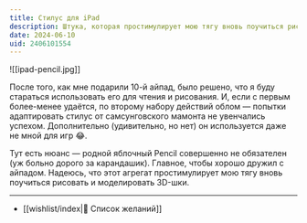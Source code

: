 ```yaml
---
title: Стилус для iPad
description: Штука, которая простимулирует мою тягу вновь поучиться рисовать, а заодно и помоделировать на айпаде
date: 2024-06-10
uid: 2406101554
---
```


![[ipad-pencil.jpg]]

После того, как мне подарили 10-й айпад, было решено, что я буду стараться использовать его для чтения и рисования. И, если с первым более-менее удаётся, по второму набору действий облом — попытки адаптировать стилус от самсунговского мамонта не увенчались успехом. Дополнительно (удивительно, но нет) он используется даже не мной для игр 😂.

Тут есть нюанс — родной яблочный Pencil совершенно не обязателен (уж больно дорого за карандашик). Главное, чтобы хорошо дружил с айпадом. Надеюсь, что этот агрегат простимулирует мою тягу вновь поучиться рисовать и моделировать 3D-шки.

---

- [[wishlist/index|🎁 Список желаний]]
